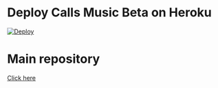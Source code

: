 # Deploy Calls Music Beta on Heroku

[![Deploy](https://www.herokucdn.com/deploy/button.svg)](https://github.com/SLdevilX/hvc/tree/SLdevilX-patch-1/)

# Main repository

[Click here](https://github.com/callsmusic/callsmusic-2)

